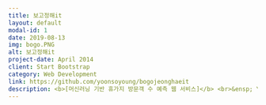 ```yaml
---
title: 보고정해it
layout: default
modal-id: 1
date: 2019-08-13
img: bogo.PNG
alt: 보고정해it
project-date: April 2014
client: Start Bootstrap
category: Web Development
link: https://github.com/yoonsoyoung/bogojeonghaeit
description: <b>[머신러닝 기반 휴가지 방문객 수 예측 웹 서비스]</b> <br>&ensp; YOLO 라이프에 따른 '일상에서의 벗어남', '휴식', '휴가'의 중요성이 커지면서 '여행'이라는 키워드가 따라다니며 많은 관심을 받고 있다. 소소한 나들이도 여행이 될 수 있는 요즘. 그만큼 커진 관심으로 잘 알려진 휴가지는 일자에 따라 이른바 눈치게임을 하게 된다. 이에 '보고정해it'은 머신러닝을 접목해 원하는 휴가지의 사람 수를 예측하여 즐거운 휴가를 보낼 수 있도록 한다. <br>&ensp; 휴가지 카테고리와 일자를 선택하면 날씨와 날짜, 방문자수 데이터를 활용하여 학습시킨 머신러닝이 해당 일자의 방문객 수를 예측하여 보여준다. 사용자는 선호하는 인파 영향을 선택할 수 있고(사람이 많은/한적한) 특정 날에 사람이 몰리는 것을 분배함으로써 관광객의 쾌적함과 숙박을 위한 예약을 미리 계획할 수 있다. <br>&ensp;향후 국내 여행지/휴가지의 자료를 제공 받아 국내 여행의 활성화를 기대하고, 여행사와의 협업으로는 패키지 상품을 기획하는 데 도움을 줄 수 있다.
---
```

